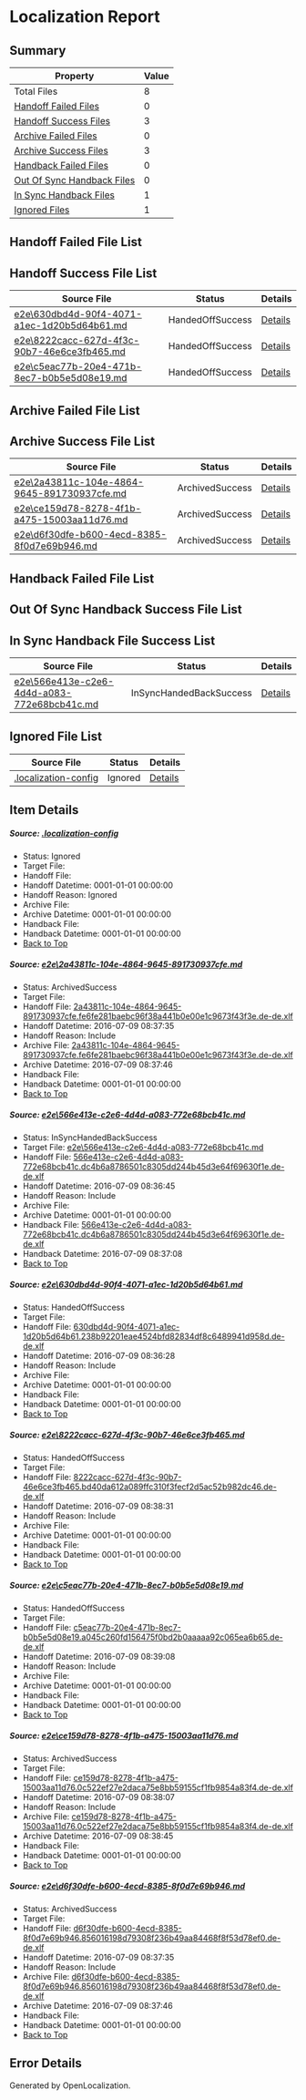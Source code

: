 # <a name='report-top'></a> Localization Report

## Summary
 Property | Value 
 -------- | ----- 
 Total Files | 8
[ Handoff Failed Files ](#handoff-failed-list)| 0
[ Handoff Success Files ](#handoff-success-list)| 3
[ Archive Failed Files ](#archive-failed-list)| 0
[ Archive Success Files ](#archive-success-list)| 3
[ Handback Failed Files ](#handback-failed-list)| 0
[ Out Of Sync Handback Files ](#outofsync-handback-success-list)| 0
[ In Sync Handback Files ](#insync-handback-success-list)| 1
[ Ignored Files ](#ignored-list)| 1

## <a name='handoff-failed-list'></a> Handoff Failed File List

## <a name='handoff-success-list'></a> Handoff Success File List
 Source File | Status | Details 
 ----------- | ------ | ------- 
 [e2e\630dbd4d-90f4-4071-a1ec-1d20b5d64b61.md](https://github.com/OpenLocalizationTestOrg/oltest/blob/7ea929b19a0e710f6afc5a5a238853f513f34d4d/e2e/630dbd4d-90f4-4071-a1ec-1d20b5d64b61.md) | HandedOffSuccess | [Details](#4d36ab9607c601ae0fdcf6ab2f900fed952caae33)
 [e2e\8222cacc-627d-4f3c-90b7-46e6ce3fb465.md](https://github.com/OpenLocalizationTestOrg/oltest/blob/ebce2eb7a9774701a9a201c072d38f878a6aa787/e2e/8222cacc-627d-4f3c-90b7-46e6ce3fb465.md) | HandedOffSuccess | [Details](#05278a62faec98184d4cccea0e633cf046832f334)
 [e2e\c5eac77b-20e4-471b-8ec7-b0b5e5d08e19.md](https://github.com/OpenLocalizationTestOrg/oltest/blob/8f08d8a112b775bd9ba5a3abe5c6836db79d3134/e2e/c5eac77b-20e4-471b-8ec7-b0b5e5d08e19.md) | HandedOffSuccess | [Details](#d819a5edec91bc67095bfa1407705d28a2e324b15)

## <a name='archive-failed-list'></a> Archive Failed File List

## <a name='archive-success-list'></a> Archive Success File List
 Source File | Status | Details 
 ----------- | ------ | ------- 
 [e2e\2a43811c-104e-4864-9645-891730937cfe.md](https://github.com/OpenLocalizationTestOrg/oltest/blob/06bc13d166073528b9b37c2c0e28d9313fdebcbc/e2e/2a43811c-104e-4864-9645-891730937cfe.md) | ArchivedSuccess | [Details](#2dc6576f4b37c0807e27442eae3a2dd683e90d591)
 [e2e\ce159d78-8278-4f1b-a475-15003aa11d76.md](https://github.com/OpenLocalizationTestOrg/oltest/blob/70ed1b017e68417b5670d784aca61d2706e5c8c5/e2e/ce159d78-8278-4f1b-a475-15003aa11d76.md) | ArchivedSuccess | [Details](#298b62d21183189b9f2f199884478ca0205d21bb6)
 [e2e\d6f30dfe-b600-4ecd-8385-8f0d7e69b946.md](https://github.com/OpenLocalizationTestOrg/oltest/blob/06bc13d166073528b9b37c2c0e28d9313fdebcbc/e2e/d6f30dfe-b600-4ecd-8385-8f0d7e69b946.md) | ArchivedSuccess | [Details](#76e09f7b26d868b9f57fc2f7c8a2efec6a576d2f7)

## <a name='handback-failed-list'></a> Handback Failed File List

## <a name='outofsync-handback-success-list'></a> Out Of Sync Handback Success File List

## <a name='insync-handback-success-list'></a> In Sync Handback File Success List
 Source File | Status | Details 
 ----------- | ------ | ------- 
 [e2e\566e413e-c2e6-4d4d-a083-772e68bcb41c.md](https://github.com/OpenLocalizationTestOrg/oltest/blob/878a3a6f5e1431ad55f8b5dcc9a58f23819fff19/e2e/566e413e-c2e6-4d4d-a083-772e68bcb41c.md) | InSyncHandedBackSuccess | [Details](#eeb881d5f5389fdb8da24d85abcdd1ff37c9efe52)

## <a name='ignored-list'></a> Ignored File List
 Source File | Status | Details 
 ----------- | ------ | ------- 
 [.localization-config](https://github.com/OpenLocalizationTestOrg/oltest/blob/8f08d8a112b775bd9ba5a3abe5c6836db79d3134/.localization-config) | Ignored | [Details](#3d4f252ac210baf56311d7e97dcc2db10974dbd20)

## Item Details
##### <a name='3d4f252ac210baf56311d7e97dcc2db10974dbd20'></a> Source: [.localization-config](https://github.com/OpenLocalizationTestOrg/oltest/blob/8f08d8a112b775bd9ba5a3abe5c6836db79d3134/.localization-config)
* Status: Ignored
* Target File: 
* Handoff File: 
* Handoff Datetime: 0001-01-01 00:00:00
* Handoff Reason: Ignored
* Archive File: 
* Archive Datetime: 0001-01-01 00:00:00
* Handback File: 
* Handback Datetime: 0001-01-01 00:00:00
* [Back to Top](#report-top)

##### <a name='2dc6576f4b37c0807e27442eae3a2dd683e90d591'></a> Source: [e2e\2a43811c-104e-4864-9645-891730937cfe.md](https://github.com/OpenLocalizationTestOrg/oltest/blob/06bc13d166073528b9b37c2c0e28d9313fdebcbc/e2e/2a43811c-104e-4864-9645-891730937cfe.md)
* Status: ArchivedSuccess
* Target File: 
* Handoff File: [2a43811c-104e-4864-9645-891730937cfe.fe6fe281baebc96f38a441b0e00e1c9673f43f3e.de-de.xlf](https://github.com/OpenLocalizationTestOrg/olhandoff-e2e/blob/5a095935ab6209eb6c4ef139ac314d2b300deb99/ol-handoff/OpenLocalizationTestOrg/oltest-dede-fly/ci/ht/2a43811c-104e-4864-9645-891730937cfe.fe6fe281baebc96f38a441b0e00e1c9673f43f3e.de-de.xlf)
* Handoff Datetime: 2016-07-09 08:37:35
* Handoff Reason: Include
* Archive File: [2a43811c-104e-4864-9645-891730937cfe.fe6fe281baebc96f38a441b0e00e1c9673f43f3e.de-de.xlf](https://github.com/OpenLocalizationTestOrg/olhandoff-e2e/blob/80fe880c4e699d18c6454b266dd81c385570334a/ol-archive/OpenLocalizationTestOrg/oltest-dede-fly/ci/ht/2a43811c-104e-4864-9645-891730937cfe.fe6fe281baebc96f38a441b0e00e1c9673f43f3e.de-de.xlf)
* Archive Datetime: 2016-07-09 08:37:46
* Handback File: 
* Handback Datetime: 0001-01-01 00:00:00
* [Back to Top](#report-top)

##### <a name='eeb881d5f5389fdb8da24d85abcdd1ff37c9efe52'></a> Source: [e2e\566e413e-c2e6-4d4d-a083-772e68bcb41c.md](https://github.com/OpenLocalizationTestOrg/oltest/blob/878a3a6f5e1431ad55f8b5dcc9a58f23819fff19/e2e/566e413e-c2e6-4d4d-a083-772e68bcb41c.md)
* Status: InSyncHandedBackSuccess
* Target File: [e2e\566e413e-c2e6-4d4d-a083-772e68bcb41c.md](https://github.com/OpenLocalizationTestOrg/oltest-dede-fly/blob/5d118c78a8fdd57fed0f2d50b72a10bc2fbe3d4d/e2e/566e413e-c2e6-4d4d-a083-772e68bcb41c.md)
* Handoff File: [566e413e-c2e6-4d4d-a083-772e68bcb41c.dc4b6a8786501c8305dd244b45d3e64f69630f1e.de-de.xlf](https://github.com/OpenLocalizationTestOrg/olhandoff-e2e/blob/ac62f60f465b381dc5831cf8b31091058d976ca0/ol-handoff/OpenLocalizationTestOrg/oltest-dede-fly/ci/ht/566e413e-c2e6-4d4d-a083-772e68bcb41c.dc4b6a8786501c8305dd244b45d3e64f69630f1e.de-de.xlf)
* Handoff Datetime: 2016-07-09 08:36:45
* Handoff Reason: Include
* Archive File: 
* Archive Datetime: 0001-01-01 00:00:00
* Handback File: [566e413e-c2e6-4d4d-a083-772e68bcb41c.dc4b6a8786501c8305dd244b45d3e64f69630f1e.de-de.xlf](https://github.com/OpenLocalizationTestOrg/olhandback-e2e/blob/c60f1a08678d68f3127af378bd40c5a31b0f79ed/ol-handback/OpenLocalizationTestOrg/oltest-dede-fly/ci/ht/566e413e-c2e6-4d4d-a083-772e68bcb41c.dc4b6a8786501c8305dd244b45d3e64f69630f1e.de-de.xlf)
* Handback Datetime: 2016-07-09 08:37:08
* [Back to Top](#report-top)

##### <a name='4d36ab9607c601ae0fdcf6ab2f900fed952caae33'></a> Source: [e2e\630dbd4d-90f4-4071-a1ec-1d20b5d64b61.md](https://github.com/OpenLocalizationTestOrg/oltest/blob/7ea929b19a0e710f6afc5a5a238853f513f34d4d/e2e/630dbd4d-90f4-4071-a1ec-1d20b5d64b61.md)
* Status: HandedOffSuccess
* Target File: 
* Handoff File: [630dbd4d-90f4-4071-a1ec-1d20b5d64b61.238b92201eae4524bfd82834df8c6489941d958d.de-de.xlf](https://github.com/OpenLocalizationTestOrg/olhandoff-e2e/blob/b1e566cba07b4230b4e49c2d9f0672768970edc1/ol-handoff/OpenLocalizationTestOrg/oltest-dede-fly/ci/ht/630dbd4d-90f4-4071-a1ec-1d20b5d64b61.238b92201eae4524bfd82834df8c6489941d958d.de-de.xlf)
* Handoff Datetime: 2016-07-09 08:36:28
* Handoff Reason: Include
* Archive File: 
* Archive Datetime: 0001-01-01 00:00:00
* Handback File: 
* Handback Datetime: 0001-01-01 00:00:00
* [Back to Top](#report-top)

##### <a name='05278a62faec98184d4cccea0e633cf046832f334'></a> Source: [e2e\8222cacc-627d-4f3c-90b7-46e6ce3fb465.md](https://github.com/OpenLocalizationTestOrg/oltest/blob/ebce2eb7a9774701a9a201c072d38f878a6aa787/e2e/8222cacc-627d-4f3c-90b7-46e6ce3fb465.md)
* Status: HandedOffSuccess
* Target File: 
* Handoff File: [8222cacc-627d-4f3c-90b7-46e6ce3fb465.bd40da612a089ffc310f3fecf2d5ac52b982dc46.de-de.xlf](https://github.com/OpenLocalizationTestOrg/olhandoff-e2e/blob/3a9871625f73e888ed78941b6a70be0ad489c759/ol-handoff/OpenLocalizationTestOrg/oltest-dede-fly/ci/ht/8222cacc-627d-4f3c-90b7-46e6ce3fb465.bd40da612a089ffc310f3fecf2d5ac52b982dc46.de-de.xlf)
* Handoff Datetime: 2016-07-09 08:38:31
* Handoff Reason: Include
* Archive File: 
* Archive Datetime: 0001-01-01 00:00:00
* Handback File: 
* Handback Datetime: 0001-01-01 00:00:00
* [Back to Top](#report-top)

##### <a name='d819a5edec91bc67095bfa1407705d28a2e324b15'></a> Source: [e2e\c5eac77b-20e4-471b-8ec7-b0b5e5d08e19.md](https://github.com/OpenLocalizationTestOrg/oltest/blob/8f08d8a112b775bd9ba5a3abe5c6836db79d3134/e2e/c5eac77b-20e4-471b-8ec7-b0b5e5d08e19.md)
* Status: HandedOffSuccess
* Target File: 
* Handoff File: [c5eac77b-20e4-471b-8ec7-b0b5e5d08e19.a045c260fd156475f0bd2b0aaaaa92c065ea6b65.de-de.xlf](https://github.com/OpenLocalizationTestOrg/olhandoff-e2e/blob/b05e08d05b01ec78596e668497e237c169d63734/ol-handoff/OpenLocalizationTestOrg/oltest-dede-fly/ci/ht/c5eac77b-20e4-471b-8ec7-b0b5e5d08e19.a045c260fd156475f0bd2b0aaaaa92c065ea6b65.de-de.xlf)
* Handoff Datetime: 2016-07-09 08:39:08
* Handoff Reason: Include
* Archive File: 
* Archive Datetime: 0001-01-01 00:00:00
* Handback File: 
* Handback Datetime: 0001-01-01 00:00:00
* [Back to Top](#report-top)

##### <a name='298b62d21183189b9f2f199884478ca0205d21bb6'></a> Source: [e2e\ce159d78-8278-4f1b-a475-15003aa11d76.md](https://github.com/OpenLocalizationTestOrg/oltest/blob/70ed1b017e68417b5670d784aca61d2706e5c8c5/e2e/ce159d78-8278-4f1b-a475-15003aa11d76.md)
* Status: ArchivedSuccess
* Target File: 
* Handoff File: [ce159d78-8278-4f1b-a475-15003aa11d76.0c522ef27e2daca75e8bb59155cf1fb9854a83f4.de-de.xlf](https://github.com/OpenLocalizationTestOrg/olhandoff-e2e/blob/4a5e0a4b9c68844d44d077bcaff58e50561ce89f/ol-handoff/OpenLocalizationTestOrg/oltest-dede-fly/ci/ht/ce159d78-8278-4f1b-a475-15003aa11d76.0c522ef27e2daca75e8bb59155cf1fb9854a83f4.de-de.xlf)
* Handoff Datetime: 2016-07-09 08:38:07
* Handoff Reason: Include
* Archive File: [ce159d78-8278-4f1b-a475-15003aa11d76.0c522ef27e2daca75e8bb59155cf1fb9854a83f4.de-de.xlf](https://github.com/OpenLocalizationTestOrg/olhandoff-e2e/blob/cad0668b46b3de3e528173a21474112d31d60f84/ol-archive/OpenLocalizationTestOrg/oltest-dede-fly/ci/ht/ce159d78-8278-4f1b-a475-15003aa11d76.0c522ef27e2daca75e8bb59155cf1fb9854a83f4.de-de.xlf)
* Archive Datetime: 2016-07-09 08:38:45
* Handback File: 
* Handback Datetime: 0001-01-01 00:00:00
* [Back to Top](#report-top)

##### <a name='76e09f7b26d868b9f57fc2f7c8a2efec6a576d2f7'></a> Source: [e2e\d6f30dfe-b600-4ecd-8385-8f0d7e69b946.md](https://github.com/OpenLocalizationTestOrg/oltest/blob/06bc13d166073528b9b37c2c0e28d9313fdebcbc/e2e/d6f30dfe-b600-4ecd-8385-8f0d7e69b946.md)
* Status: ArchivedSuccess
* Target File: 
* Handoff File: [d6f30dfe-b600-4ecd-8385-8f0d7e69b946.856016198d79308f236b49aa84468f8f53d78ef0.de-de.xlf](https://github.com/OpenLocalizationTestOrg/olhandoff-e2e/blob/5a095935ab6209eb6c4ef139ac314d2b300deb99/ol-handoff/OpenLocalizationTestOrg/oltest-dede-fly/ci/ht/d6f30dfe-b600-4ecd-8385-8f0d7e69b946.856016198d79308f236b49aa84468f8f53d78ef0.de-de.xlf)
* Handoff Datetime: 2016-07-09 08:37:35
* Handoff Reason: Include
* Archive File: [d6f30dfe-b600-4ecd-8385-8f0d7e69b946.856016198d79308f236b49aa84468f8f53d78ef0.de-de.xlf](https://github.com/OpenLocalizationTestOrg/olhandoff-e2e/blob/80fe880c4e699d18c6454b266dd81c385570334a/ol-archive/OpenLocalizationTestOrg/oltest-dede-fly/ci/ht/d6f30dfe-b600-4ecd-8385-8f0d7e69b946.856016198d79308f236b49aa84468f8f53d78ef0.de-de.xlf)
* Archive Datetime: 2016-07-09 08:37:46
* Handback File: 
* Handback Datetime: 0001-01-01 00:00:00
* [Back to Top](#report-top)


## Error Details

Generated by OpenLocalization.
